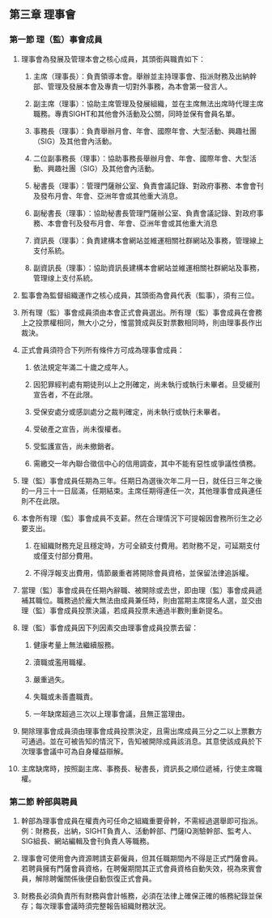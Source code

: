 ## 第三章 理事會

### 第一節 理（監）事會成員

1. 理事會為發展及管理本會之核心成員，其頭銜與職責如下：

   1. 主席（理事長）：負責領導本會。舉辦並主持理事會、指派財務及出納幹部、管理及發展本會及專責一切對外事務，為本會第一發言人。

   2. 副主席（理事）：協助主席管理及發展組織，並在主席無法出席時代理主席職務。專責SIGHT和其他會外活動及公關，同時並保有會員名單。

   3. 事務長（理事）：負責舉辦月會、年會、國際年會、大型活動、興趣社團（SIG）及其他會內活動。

   4. 二位副事務長（理事）：協助事務長舉辦月會、年會、國際年會、大型活動、興趣社團（SIG）及其他會內活動。

   5. 秘書長（理事）：管理門薩辦公室、負責會議記錄、對政府事務、本會會刊及發布月會、年會、亞洲年會或其他重大消息。

   6. 副秘書長（理事）：協助秘書長管理門薩辦公室、負責會議記錄、對政府事務、本會會刊及發布月會、年會、亞洲年會或其他重大消息

   7. 資訊長（理事）：負責建構本會網站並維運相關社群網站及事務，管理線上支付系統。

   8. 副資訊長（理事）：協助資訊長建構本會網站並維運相關社群網站及事務，管理缐上支付系統。

2. 監事會為監督組織運作之核心成員，其頭銜為會員代表（監事），須有三位。

3. 所有理（監）事會成員須由本會正式會員選出。所有理（監）事會成員在會務上之投票權相同，無大小之分，惟當贊成與反對票數相同時，則由理事長作出裁決。

4. 正式會員須符合下列所有條件方可成為理事會成員：

   1. 依法規定年滿二十歲之成年人。

   2. 因犯罪經判處有期徒刑以上之刑確定，尚未執行或執行未畢者。旦受緩刑宣告者，不在此限。

   3. 受保安處分或感訓處分之裁判確定，尚未執行或執行未畢者。

   4. 受破產之宣告，尚未復權者。

   5. 受監護宣告，尚未撤銷者。

   6. 需繳交一年內聯合徵信中心的信用調查，其中不能有惡性或爭議性債務。

5. 理（監）事會成員任期為三年。任期日為選後次年二月一日，就任日三年之後的一月三十一日屆滿，任期結束。主席任期得連任一次，其他理事會成員連任則不在此限。

6. 本會所有理（監）事會成員不支薪。然在合理情況下可提報因會務所衍生之必要支出。

   1. 在組織財務充足且穩定時，方可全額支付費用。若財務不足，可延期支付或僅支付部分費用。

   2. 不得浮報支出費用，情節嚴重者將開除會員資格，並保留法律追訴權。

7. 當理（監）事會成員在任期內辭職、被開除或去世，即由理（監）事會成員遞補其職位。職務過於龐大無法由成員兼任時，則由當期主席提名人選，並交由理（監）事會成員投票決議，若成員投票未通過半數則重新提名。

8. 理（監）事會成員因下列因素交由理事會成員投票去留：

   1. 健康考量上無法繼續服務。

   2. 瀆職或濫用職權。

   3. 嚴重過失。

   4. 失職或未善盡職責。

   5. 一年缺席超過三次以上理事會議，且無正當理由。

9. 開除理事會成員須由理事會成員投票決定，且需出席成員三分之二以上票數方可通過。並在可被告知的情況下，告知被開除成員該消息。其意使該成員於下次理事會議中可為自身權益辯解。

10. 主席缺席時，按照副主席、事務長、秘書長，資訊長之順位遞補，行使主席職權。

### 第二節 幹部與聘員

1. 幹部為理事會成員在權責內可任命之組織重要骨幹，不需經過選舉即可指派。例：財務長，出納，SIGHT負責人、活動幹部、門薩IQ測驗幹部、監考人、SIG組長、網站編輯及會刊負責人等職務。

2. 理事會可使用會內資源聘請支薪僱員，但其任職期間內不得是正式門薩會員。若聘員擁有門薩會員資格，在聘僱期間其正式會員資格自動失效，視為來賓會員，解除聘僱關係後便自動恢復正式會員。

3. 財務長必須負責所有財務與會計帳務，必須在法律上確保正確的帳務紀錄並保存；每次理事會議時須完整報告組織財務狀況。



